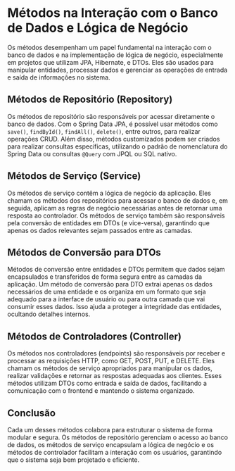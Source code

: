 # Métodos na Interação com o Banco de Dados e Lógica de Negócio

Os métodos desempenham um papel fundamental na interação com o banco de dados e na implementação de lógica de negócio, especialmente em projetos que utilizam JPA, Hibernate, e DTOs. Eles são usados para manipular entidades, processar dados e gerenciar as operações de entrada e saída de informações no sistema.

## Métodos de Repositório (Repository)

Os métodos de repositório são responsáveis por acessar diretamente o banco de dados. Com o Spring Data JPA, é possível usar métodos como `save()`, `findById()`, `findAll()`, `delete()`, entre outros, para realizar operações CRUD. Além disso, métodos customizados podem ser criados para realizar consultas específicas, utilizando o padrão de nomenclatura do Spring Data ou consultas `@Query` com JPQL ou SQL nativo.

## Métodos de Serviço (Service)

Os métodos de serviço contêm a lógica de negócio da aplicação. Eles chamam os métodos dos repositórios para acessar o banco de dados e, em seguida, aplicam as regras de negócio necessárias antes de retornar uma resposta ao controlador. Os métodos de serviço também são responsáveis pela conversão de entidades em DTOs (e vice-versa), garantindo que apenas os dados relevantes sejam passados entre as camadas.

## Métodos de Conversão para DTOs

Métodos de conversão entre entidades e DTOs permitem que dados sejam encapsulados e transferidos de forma segura entre as camadas da aplicação. Um método de conversão para DTO extrai apenas os dados necessários de uma entidade e os organiza em um formato que seja adequado para a interface de usuário ou para outra camada que vai consumir esses dados. Isso ajuda a proteger a integridade das entidades, ocultando detalhes internos.

## Métodos de Controladores (Controller)

Os métodos nos controladores (endpoints) são responsáveis por receber e processar as requisições HTTP, como GET, POST, PUT, e DELETE. Eles chamam os métodos de serviço apropriados para manipular os dados, realizar validações e retornar as respostas adequadas aos clientes. Esses métodos utilizam DTOs como entrada e saída de dados, facilitando a comunicação com o frontend e mantendo o sistema organizado.

## Conclusão

Cada um desses métodos colabora para estruturar o sistema de forma modular e segura. Os métodos de repositório gerenciam o acesso ao banco de dados, os métodos de serviço encapsulam a lógica de negócio e os métodos de controlador facilitam a interação com os usuários, garantindo que o sistema seja bem projetado e eficiente.
